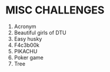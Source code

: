 # MISC CHALLENGES

1. Acronym
2. Beautiful girls of DTU
3. Easy husky
4. F4c3b00k
5. PIKACHU
6. Poker game
7. Tree

